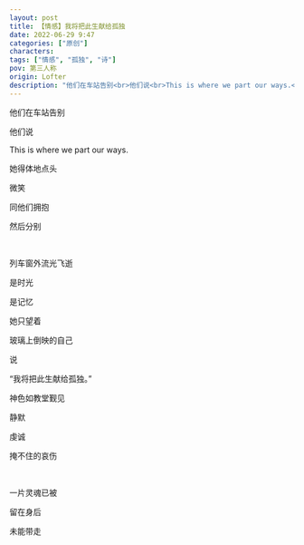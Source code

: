 ```yaml
---
layout: post
title: 【情感】我将把此生献给孤独
date: 2022-06-29 9:47
categories: ["原创"]
characters: 
tags: ["情感", "孤独", "诗"]
pov: 第三人称
origin: Lofter
description: "他们在车站告别<br>他们说<br>This is where we part our ways.<br>她得体地点头<br>微笑<br>同他们拥抱<br>然后分别<br><br>列车窗外流光飞逝<br>是时光<br>是记忆<br>她只望着<br>玻璃上倒映的自己<br>说<br>“我将把此生献给孤独。”<br>神色如教堂觐见<br>静默<br>虔诚<br>掩不住的哀伤<br>一片灵魂已被<br>留在身后<br>未能带走"
---
```


他们在车站告别

他们说

This is where we part our ways.

她得体地点头

微笑

同他们拥抱

然后分别

<br>

列车窗外流光飞逝

是时光

是记忆

她只望着

玻璃上倒映的自己

说

“我将把此生献给孤独。”

神色如教堂觐见

静默

虔诚

掩不住的哀伤

<br>

一片灵魂已被

留在身后

未能带走

<br><br>

<p style="color: #0000; text-indent: 2em">
一个女孩上前问：“我可以坐在你旁边吗？”
</p>
